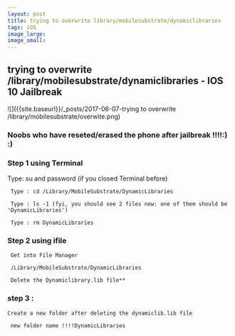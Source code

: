 ```yaml
---
layout: post
title: trying to overwrite library/mobilesubstrate/dynamiclibraries
tags: iOS
image_large: 
image_small: 
---
```


## trying to overwrite /library/mobilesubstrate/dynamiclibraries - IOS 10 Jailbreak

![]({{site.baseurl}}/_posts/2017-06-07-trying to overwrite /library/mobilesubstrate/overwite.png)



### Noobs who have reseted/erased the phone after jailbreak !!!!:) :)



<!--more-->


### Step 1 using Terminal


  Type: su and password (if you closed Terminal before)
   
     Type : cd /Library/MobileSubstrate/DynamicLibraries 
    
     Type : ls -1 (fyi, you should see 2 files now: one of them should be 'DynamicLibraries')
    
     Type : rm DynamicLibraries
    

### Step 2 using ifile


	 Get into File Manager
  
     /Library/MobileSubstrate/DynamicLibraries
    
     Delete the Dynamiclibrary.lib file**
    


### step 3 :

	Create a new folder after deleting the dynamiclib.lib file
   
     new folder name !!!!DynamicLibraries

